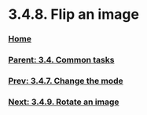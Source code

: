 # 3.4.8. Flip an image

### [Home](./00-home.md)
### [Parent: 3.4. Common tasks](./03-04-00-common-tasks.md)
### [Prev: 3.4.7. Change the mode](./03-04-07-change-the-mode.md)
### [Next: 3.4.9. Rotate an image](./03-04-09-rotate-an-image.md)
